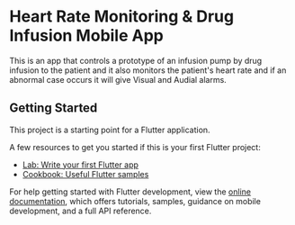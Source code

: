# Heart Rate Monitoring & Drug Infusion Mobile App

This is an app that controls a prototype of an infusion pump by drug infusion to the patient and it also monitors the patient's heart rate and if an abnormal case occurs it will give Visual and Audial alarms.

## Getting Started

This project is a starting point for a Flutter application.

A few resources to get you started if this is your first Flutter project:

- [Lab: Write your first Flutter app](https://docs.flutter.dev/get-started/codelab)
- [Cookbook: Useful Flutter samples](https://docs.flutter.dev/cookbook)

For help getting started with Flutter development, view the
[online documentation](https://docs.flutter.dev/), which offers tutorials,
samples, guidance on mobile development, and a full API reference.
